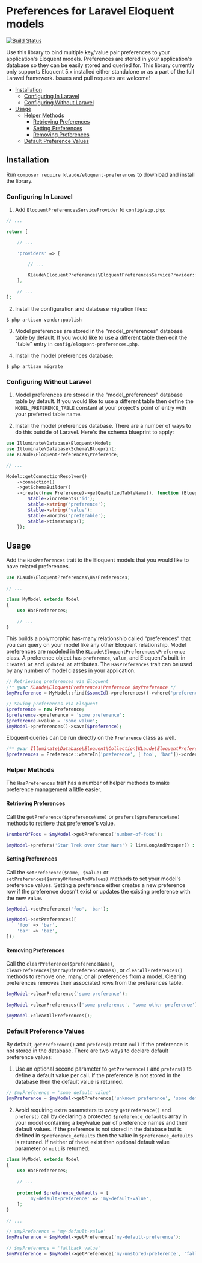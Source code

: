 # Preferences for Laravel Eloquent models

[![Build Status](https://travis-ci.org/klaude/eloquent-preferences.png)](https://travis-ci.org/klaude/eloquent-preferences)

Use this library to bind multiple key/value pair preferences to your application's Eloquent models. Preferences are stored in your application's database so they can be easily stored and queried for. This library currently only supports Eloquent 5.x installed either standalone or as a part of the full Laravel framework. Issues and pull requests are welcome!

* [Installation](#installation)
  * [Configuring In Laravel](#configuring-in-laravel)
  * [Configuring Without Laravel](#configuring-without-laravel)
* [Usage](#usage)
  * [Helper Methods](#helper-methods)
    * [Retrieving Preferences](#retrieving-preferences)
    * [Setting Preferences](#setting-preferences)
    * [Removing Preferences](#removing-preferences)
  * [Default Preference Values](#default-preference-values)

<a name="installation"></a>
## Installation

Run `composer require klaude/eloquent-preferences` to download and install the library.

<a name="configuring-in-laravel"></a>
### Configuring In Laravel

1) Add `EloquentPreferencesServiceProvider` to `config/app.php`:

```php
// ...

return [

    // ...

    'providers' => [

        // ...

        KLaude\EloquentPreferences\EloquentPreferencesServiceProvider::class,
    ],

    // ...
];
```

2) Install the configuration and database migration files:

```
$ php artisan vendor:publish
```

3) Model preferences are stored in the "model_preferences" database table by default. If you would like to use a different table then edit the "table" entry in `config/eloquent-preferences.php`.

4) Install the model preferences database:

```
$ php artisan migrate
```

<a name="configuring-without-laravel"></a>
### Configuring Without Laravel

1) Model preferences are stored in the "model_preferences" database table by default. If you would like to use a different table then define the `MODEL_PREFERENCE_TABLE` constant at your project's point of entry with your preferred table name.

2) Install the model preferences database. There are a number of ways to do this outside of Laravel. Here's the schema blueprint to apply:

```php
use Illuminate\Database\Eloquent\Model;
use Illuminate\Database\Schema\Blueprint;
use KLaude\EloquentPreferences\Preference;

// ...

Model::getConnectionResolver()
    ->connection()
    ->getSchemaBuilder()
    ->create((new Preference)->getQualifiedTableName(), function (Blueprint $table) {
        $table->increments('id');
        $table->string('preference');
        $table->string('value');
        $table->morphs('preferable');
        $table->timestamps();
    });

```

<a name="usage"></a>
## Usage

Add the `HasPreferences` trait to the Eloquent models that you would like to have related preferences.

```php
use KLaude\EloquentPreferences\HasPreferences;

// ...

class MyModel extends Model
{
    use HasPreferences;

    // ...
}
```

This builds a polymorphic has-many relationship called "preferences" that you can query on your model like any other Eloquent relationship. Model preferences are modeled in the `KLaude\EloquentPreferences\Preference` class. A preference object has `preference`, `value`, and Eloquent's built-in `created_at` and `updated_at` attributes. The `HasPreferences` trait can be used by any number of model classes in your application.

```php
// Retrieving preferences via Eloquent
/** @var KLaude\EloquentPreferences\Preference $myPreference */
$myPreference = MyModel::find($someId)->preferences()->where('preference', 'my-preference')->get();

// Saving preferences via Eloquent
$preference = new Preference;
$preference->preference = 'some preference';
$preference->value = 'some value';
$myModel->preferences()->save($preference);
```

Eloquent queries can be run directly on the `Preference` class as well.

```php
/** @var Illuminate\Database\Eloquent\Collection|KLaude\EloquentPreferences\Preference[] $preferences */
$preferences = Preference::whereIn('preference', ['foo', 'bar'])->orderBy('created_at')->get();
```

<a name="helper-methods"></a>
### Helper Methods

The `HasPreferences` trait has a number of helper methods to make preference management a little easier.

<a name="retrieving-preferences"></a>
#### Retrieving Preferences

Call the `getPreference($preferenceName)` or `prefers($preferenceName)` methods to retrieve that preference's value.

```php
$numberOfFoos = $myModel->getPreference('number-of-foos');

$myModel->prefers('Star Trek over Star Wars') ? liveLongAndProsper() : theForceIsWithYou();
```

<a name="setting-preferences"></a>
#### Setting Preferences

Call the `setPreference($name, $value)` or `setPreferences($arrayOfNamesAndValues)` methods to set your model's preference values. Setting a preference either creates a new preference row if the preference doesn't exist or updates the existing preference with the new value.

```php
$myModel->setPreference('foo', 'bar');

$myModel->setPreferences([
    'foo' => 'bar',
    'bar' => 'baz',
]);
```

<a name="removing-preferences"></a>
#### Removing Preferences

Call the `clearPreference($preferenceName)`, `clearPreferences($arrayOfPreferenceNames)`, or `clearAllPreferences()` methods to remove one, many, or all preferences from a model. Clearing preferences removes their associated rows from the preferences table.

```php
$myModel->clearPreference('some preference');

$myModel->clearPreferences(['some preference', 'some other preference']);

$myModel->clearAllPreferences();
```

<a name="default-preference-values"></a>
### Default Preference Values

By default, `getPreference()` and `prefers()` return `null` if the preference is not stored in the database. There are two ways to declare default preference values:

1) Use an optional second parameter to `getPreference()` and `prefers()` to define a default value per call. If the preference is not stored in the database then the default value is returned.

```php
// $myPreference = 'some default value'
$myPreference = $myModel->getPreference('unknown preference', 'some default value');
```

2) Avoid requiring extra parameters to every `getPreference()` and `prefers()` call by declaring a protected `$preference_defaults` array in your model containing a key/value pair of preference names and their default values. If the preference is not stored in the database but is defined in `$preference_defaults` then the value in `$preference_defaults` is returned. If neither of these exist then optional default value parameter or `null` is returned.

```php
class MyModel extends Model
{
    use HasPreferences;
    
    // ...
    
    protected $preference_defaults = [
        'my-default-preference' => 'my-default-value',
    ];
}

// ...

// $myPreference = 'my-default-value'
$myPreference = $myModel->getPreference('my-default-preference');

// $myPreference = 'fallback value'
$myPreference = $myModel->getPreference('my-unstored-preference', 'fallback value');
```

